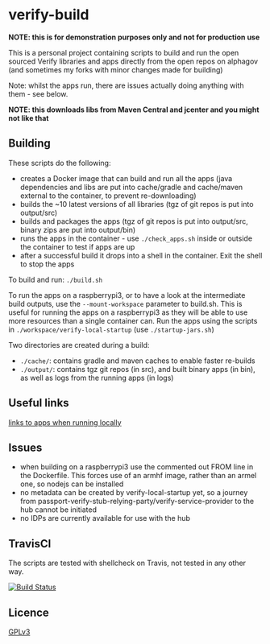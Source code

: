 # verify-build

**NOTE: this is for demonstration purposes only and not for production use**

This is a personal project containing scripts to build and run the open sourced Verify libraries and apps directly from the open repos on alphagov (and sometimes my forks with minor changes made for building)

Note: whilst the apps run, there are issues actually doing anything with them - see below.

**NOTE: this downloads libs from Maven Central and jcenter and you might not like that**

## Building

These scripts do the following:

* creates a Docker image that can build and run all the apps (java dependencies and libs are put into cache/gradle and cache/maven external to the container, to prevent re-downloading)
* builds the ~10 latest versions of all libraries (tgz of git repos is put into output/src)
* builds and packages the apps (tgz of git repos is put into output/src, binary zips are put into output/bin)
* runs the apps in the container - use `./check_apps.sh` inside or outside the container to test if apps are up
* after a successful build it drops into a shell in the container.  Exit the shell to stop the apps

To build and run: `./build.sh`

To run the apps on a raspberrypi3, or to have a look at the intermediate build outputs, use the `--mount-workspace` parameter to build.sh.  This is useful for running the apps on a raspberrypi3 as they will be able to use more resources than a single container can.  Run the apps using the scripts in `./workspace/verify-local-startup` (use `./startup-jars.sh`)

Two directories are created during a build:

* `./cache/`: contains gradle and maven caches to enable faster re-builds
* `./output/`: contains tgz git repos (in src), and built binary apps (in bin), as well as logs from the running apps (in logs)

## Useful links

[links to apps when running locally](links.html)

## Issues

* when building on a raspberrypi3 use the commented out FROM line in the Dockerfile.  This forces use of an armhf image, rather than an armel one, so nodejs can be installed
* no metadata can be created by verify-local-startup yet, so a journey from passport-verify-stub-relying-party/verify-service-provider to the hub cannot be initiated
* no IDPs are currently available for use with the hub

## TravisCI

The scripts are tested with shellcheck on Travis, not tested in any other way. 

[![Build Status](https://travis-ci.org/willp-bl/verify-build.svg?branch=master)](https://travis-ci.org/willp-bl/verify-build)

## Licence

[GPLv3](LICENSE)